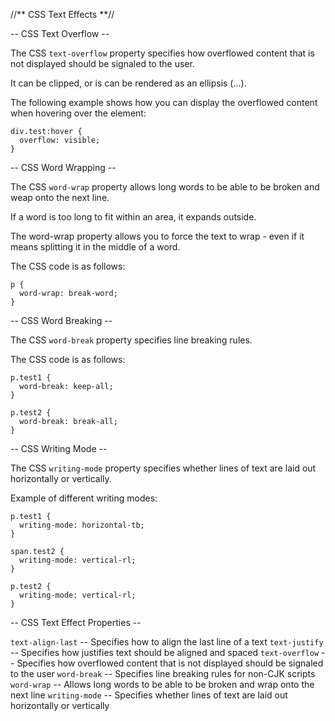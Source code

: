 //** CSS Text Effects **//

-- CSS Text Overflow --

The CSS `text-overflow` property specifies how overflowed content that is not displayed should be signaled to the user.

It can be clipped, or is can be rendered as an ellipsis (...).

The following example shows how you can display the overflowed content when hovering over the element:

```
div.test:hover {
  overflow: visible;
}
```

-- CSS Word Wrapping --

The CSS `word-wrap` property allows long words to be able to be broken and weap onto the next line.

If a word is too long to fit within an area, it expands outside.

The word-wrap property allows you to force the text to wrap - even if it means splitting it in the middle of a word.

The CSS code is as follows:

```
p {
  word-wrap: break-word;
}
```

-- CSS Word Breaking --

The CSS `word-break` property specifies line breaking rules.

The CSS code is as follows:

```
p.test1 {
  word-break: keep-all;
}

p.test2 {
  word-break: break-all;
}
```

-- CSS Writing Mode --

The CSS `writing-mode` property specifies whether lines of text are laid out horizontally or vertically.

Example of different writing modes:

```
p.test1 {
  writing-mode: horizontal-tb;
}

span.test2 {
  writing-mode: vertical-rl;
}

p.test2 {
  writing-mode: vertical-rl;
}
```

-- CSS Text Effect Properties --

`text-align-last` -- Specifies how to align the last line of a text
`text-justify` -- Specifies how justifies text should be aligned and spaced
`text-overflow` -- Specifies how overflowed content that is not displayed should be signaled to the user
`word-break` -- Specifies line breaking rules for non-CJK scripts
`word-wrap` -- Allows long words to be able to be broken and wrap onto the next line
`writing-mode` -- Specifies whether lines of text are laid out horizontally or vertically

